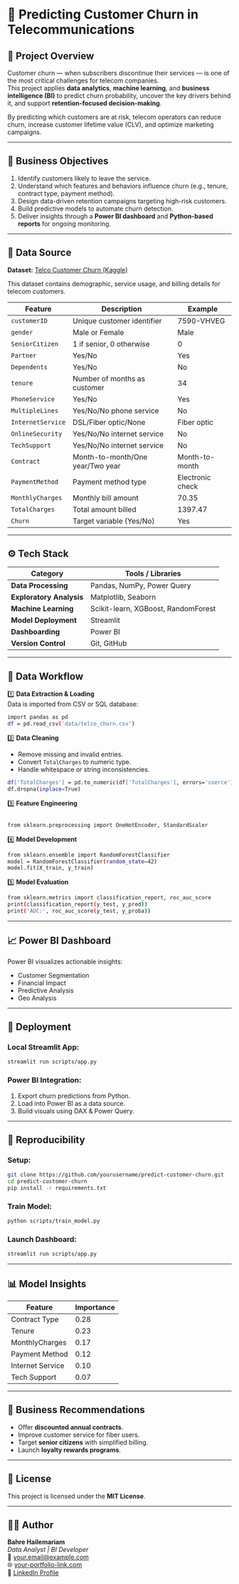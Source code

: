 # 📘 Predicting Customer Churn in Telecommunications

## 🧠 Project Overview
Customer churn — when subscribers discontinue their services — is one of the most critical challenges for telecom companies.  
This project applies **data analytics**, **machine learning**, and **business intelligence (BI)** to predict churn probability, uncover the key drivers behind it, and support **retention-focused decision-making**.

By predicting which customers are at risk, telecom operators can reduce churn, increase customer lifetime value (CLV), and optimize marketing campaigns.

---

## 🎯 Business Objectives
1. Identify customers likely to leave the service.
2. Understand which features and behaviors influence churn (e.g., tenure, contract type, payment method).
3. Design data-driven retention campaigns targeting high-risk customers.
4. Build predictive models to automate churn detection.
5. Deliver insights through a **Power BI dashboard** and **Python-based reports** for ongoing monitoring.

---

## 🧩 Data Source
**Dataset:** [Telco Customer Churn (Kaggle)](https://www.kaggle.com/blastchar/telco-customer-churn)

This dataset contains demographic, service usage, and billing details for telecom customers.

| Feature | Description | Example |
|----------|-------------|----------|
| `customerID` | Unique customer identifier | 7590-VHVEG |
| `gender` | Male or Female | Male |
| `SeniorCitizen` | 1 if senior, 0 otherwise | 0 |
| `Partner` | Yes/No | Yes |
| `Dependents` | Yes/No | No |
| `tenure` | Number of months as customer | 34 |
| `PhoneService` | Yes/No | Yes |
| `MultipleLines` | Yes/No/No phone service | No |
| `InternetService` | DSL/Fiber optic/None | Fiber optic |
| `OnlineSecurity` | Yes/No/No internet service | No |
| `TechSupport` | Yes/No/No internet service | No |
| `Contract` | Month-to-month/One year/Two year | Month-to-month |
| `PaymentMethod` | Payment method type | Electronic check |
| `MonthlyCharges` | Monthly bill amount | 70.35 |
| `TotalCharges` | Total amount billed | 1397.47 |
| `Churn` | Target variable (Yes/No) | Yes |

---

## ⚙️ Tech Stack
| Category | Tools / Libraries |
|-----------|------------------|
| **Data Processing** | Pandas, NumPy, Power Query |
| **Exploratory Analysis** | Matplotlib, Seaborn |
| **Machine Learning** | Scikit-learn, XGBoost, RandomForest |
| **Model Deployment** | Streamlit |
| **Dashboarding** | Power BI |
| **Version Control** | Git, GitHub |

---

## 🧠 Data Workflow
1️⃣ **Data Extraction & Loading**  
Data is imported from CSV or SQL database:
```bash
import pandas as pd
df = pd.read_csv('data/telco_churn.csv')
```
2️⃣ **Data Cleaning** 
- Remove missing and invalid entries.
- Convert `TotalCharges` to numeric type.
- Handle whitespace or string inconsistencies.
```bash
df['TotalCharges'] = pd.to_numeric(df['TotalCharges'], errors='coerce')
df.dropna(inplace=True)
```
3️⃣ **Feature Engineering**  
```bash

from sklearn.preprocessing import OneHotEncoder, StandardScaler

```
4️⃣ **Model Development** 
```bash
from sklearn.ensemble import RandomForestClassifier
model = RandomForestClassifier(random_state=42)
model.fit(X_train, y_train)

```
5️⃣ **Model Evaluation** 
```bash
from sklearn.metrics import classification_report, roc_auc_score
print(classification_report(y_test, y_pred))
print('AUC:', roc_auc_score(y_test, y_proba))

```

---

## 📈 Power BI Dashboard
Power BI visualizes actionable insights:
- Customer Segmentation
- Financial Impact
- Predictive Analysis
- Geo Analysis

---

## 🚀 Deployment
### Local Streamlit App:
```bash
streamlit run scripts/app.py
```
### Power BI Integration:
1. Export churn predictions from Python.
2. Load into Power BI as a data source.
3. Build visuals using DAX & Power Query.

---

## 🔁 Reproducibility
### Setup:
```bash
git clone https://github.com/yourusername/predict-customer-churn.git
cd predict-customer-churn
pip install -r requirements.txt
```
### Train Model:
```bash
python scripts/train_model.py
```
### Launch Dashboard:
```bash
streamlit run scripts/app.py
```

---

## 📊 Model Insights
| Feature | Importance |
|----------|-------------|
| Contract Type | 0.28 |
| Tenure | 0.23 |
| MonthlyCharges | 0.17 |
| Payment Method | 0.12 |
| Internet Service | 0.10 |
| Tech Support | 0.07 |

---

## 🧠 Business Recommendations
- Offer **discounted annual contracts**.
- Improve customer service for fiber users.
- Target **senior citizens** with simplified billing.
- Launch **loyalty rewards programs**.

---

## 📜 License
This project is licensed under the **MIT License**.

---

## 👨‍💻 Author
**Bahre Hailemariam**  
_Data Analyst | BI Developer_  
📧 your.email@example.com  
🌐 [your-portfolio-link.com](#)  
💼 [LinkedIn Profile](#)
